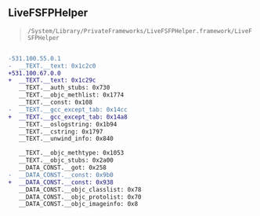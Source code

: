 ## LiveFSFPHelper

> `/System/Library/PrivateFrameworks/LiveFSFPHelper.framework/LiveFSFPHelper`

```diff

-531.100.55.0.1
-  __TEXT.__text: 0x1c2c0
+531.100.67.0.0
+  __TEXT.__text: 0x1c29c
   __TEXT.__auth_stubs: 0x730
   __TEXT.__objc_methlist: 0x1774
   __TEXT.__const: 0x108
-  __TEXT.__gcc_except_tab: 0x14cc
+  __TEXT.__gcc_except_tab: 0x14a8
   __TEXT.__oslogstring: 0x1b94
   __TEXT.__cstring: 0x1797
   __TEXT.__unwind_info: 0x840

   __TEXT.__objc_methtype: 0x1053
   __TEXT.__objc_stubs: 0x2a00
   __DATA_CONST.__got: 0x258
-  __DATA_CONST.__const: 0x9b0
+  __DATA_CONST.__const: 0x938
   __DATA_CONST.__objc_classlist: 0x78
   __DATA_CONST.__objc_protolist: 0x70
   __DATA_CONST.__objc_imageinfo: 0x8

```
